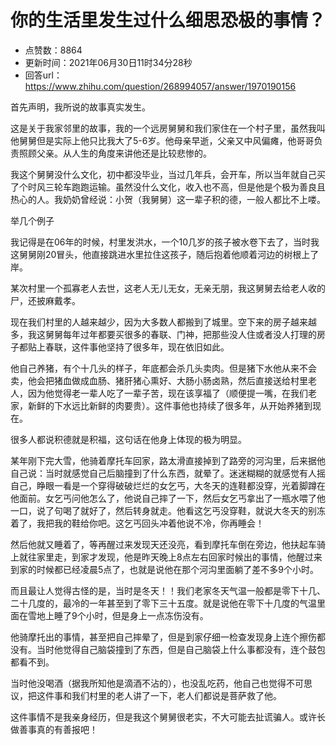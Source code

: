 # 你的生活里发生过什么细思恐极的事情？
- 点赞数：8864
- 更新时间：2021年06月30日11时34分28秒
- 回答url：https://www.zhihu.com/question/268994057/answer/1970190156
<body>
 <p data-pid="hE9AK8Ii">首先声明，我所说的故事真实发生。</p>
 <p data-pid="Mi__6Y1R">这是关于我家邻里的故事，我的一个远房舅舅和我们家住在一个村子里，虽然我叫他舅舅但是实际上他只比我大了5-6岁。他母亲早逝，父亲又中风偏瘫，他哥哥负责照顾父亲。从人生的角度来讲他还是比较悲惨的。</p>
 <p data-pid="FVsIvQx0">我这个舅舅没什么文化，初中都没毕业，当过几年兵，会开车，所以当年就自己买了个时风三轮车跑跑运输。虽然没什么文化，收入也不高，但是他是个极为善良且热心的人。我奶奶曾经说：小贺（我舅舅）这一辈子积的德，一般人都比不上喽。</p>
 <p data-pid="vxKbZldh">举几个例子</p>
 <p data-pid="BFNDNl0d">我记得是在06年的时候，村里发洪水，一个10几岁的孩子被水卷下去了，当时我这舅舅刚20冒头，他直接跳进水里拉住这孩子，随后抱着他顺着河边的树根上了岸。</p>
 <p data-pid="4dF0rILi">某次村里一个孤寡老人去世，这老人无儿无女，无亲无朋，我这舅舅去给老人收的尸，还披麻戴孝。</p>
 <p data-pid="Fspdnf_7">现在我们村里的人越来越少，因为大多数人都搬到了城里。空下来的房子越来越多，我这舅舅每年过年都要买很多的春联、门神，把那些没人住或者没人打理的房子都贴上春联，这件事他坚持了很多年，现在依旧如此。</p>
 <p data-pid="Mv9rc-RO">他自己养猪，有个十几头的样子，年底都会杀几头卖肉。但是猪下水他从来不会卖，他会把猪血做成血肠、猪肝猪心熏好、大肠小肠卤熟，然后直接送给村里老人，因为他觉得老一辈人吃了一辈子苦，现在该享福了（顺便提一嘴，在我们老家，新鲜的下水远比新鲜的肉要贵）。这件事他也持续了很多年，从开始养猪到现在。</p>
 <p data-pid="UWveo6fz">很多人都说积德就是积福，这句话在他身上体现的极为明显。</p>
 <p data-pid="ZR4kQMZX">某年刚下完大雪，他骑着摩托车回家，路太滑直接掉到了路旁的河沟里，后来据他自己说：当时就感觉自己后脑撞到了什么东西，就晕了。迷迷糊糊的就感觉有人摇自己，睁眼一看是一个穿得破破烂烂的女乞丐，大冬天的连鞋都没穿，光着脚蹲在他面前。女乞丐问他怎么了，他说自己摔了一下，然后女乞丐拿出了一瓶水喂了他一口，说了句喝了就好了，然后转身就走。他看这乞丐没穿鞋，就说大冬天的别冻着了，我把我的鞋给你吧。这乞丐回头冲着他说不冷，你再睡会！</p>
 <p data-pid="BE_EJwhn">然后他就又睡着了，等再醒过来发现天还没亮，看到摩托车倒在旁边，他扶起车骑上就往家里走，到家才发现，他是昨天晚上8点左右回家时候出的事情，他醒过来到家的时候都已经凌晨5点了，也就是说他在那个河沟里面躺了差不多9个小时。</p>
 <p data-pid="H0BSf5jU">而且最让人觉得古怪的是，当时是冬天！！我们老家冬天气温一般都是零下十几、二十几度的，最冷的一年甚至到了零下三十五度。就是说他在零下十几度的气温里面在雪地上睡了9个小时，但是身上一点冻伤没有。</p>
 <p data-pid="fYw3VWsD">他骑摩托出的事情，甚至把自己摔晕了，但是到家仔细一检查发现身上连个擦伤都没有。当时他觉得自己脑袋撞到了东西，但是自己脑袋上什么事都没有，连个鼓包都看不到。</p>
 <p data-pid="WwrPvtc7">当时他没喝酒（据我所知他是滴酒不沾的），也没乱吃药，他自己也觉得不可思议，把这件事和我们村里的老人讲了一下，老人们都说是菩萨救了他。</p>
 <p data-pid="_wZN5LIf">这件事情不是我亲身经历，但是我这个舅舅很老实，不大可能去扯谎骗人。或许长做善事真的有善报吧！</p>
 <p></p>
</body>